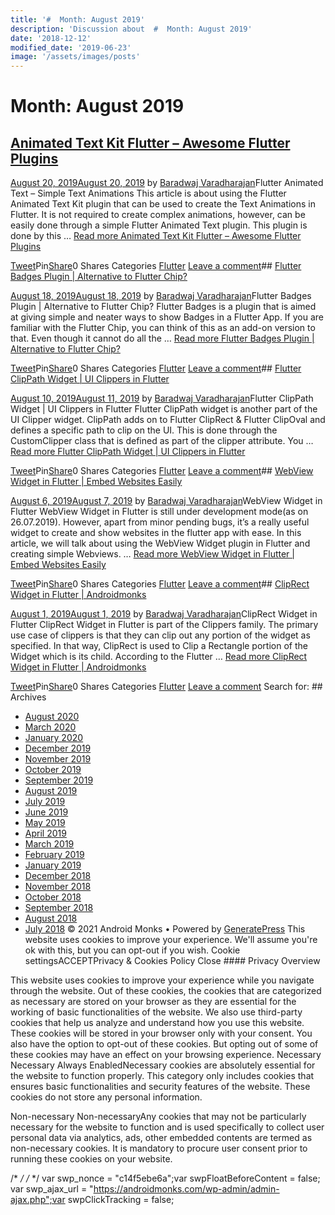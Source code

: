 ```yaml
---
title: '#  Month: August 2019'
description: 'Discussion about  #  Month: August 2019'
date: '2018-12-12'
modified_date: '2019-06-23'
image: '/assets/images/posts'
---
```

#  Month: August 2019

## [Animated Text Kit Flutter – Awesome Flutter Plugins](https://androidmonks.com/animated-text-kit-flutter/)

 [August 20, 2019August 20, 2019](https://androidmonks.com/animated-text-kit-flutter/ "5:15 pm") by [Baradwaj Varadharajan](https://androidmonks.com/author/admin/ "View all posts by Baradwaj Varadharajan")Flutter Animated Text – Simple Text Animations This article is about using the Flutter Animated Text Kit plugin that can be used to create the Text Animations in Flutter. It is not required to create complex animations, however, can be easily done through a simple Flutter Animated Text plugin. This plugin is done by this … [Read more Animated Text Kit Flutter – Awesome Flutter Plugins](https://androidmonks.com/animated-text-kit-flutter/ "Animated Text Kit Flutter – Awesome Flutter Plugins")

[Tweet](https://twitter.com/intent/tweet?text=Animated+Text+Kit+Flutter+-+Awesome+Flutter+Plugins&url=https%3A%2F%2Fandroidmonks.com%2Fanimated-text-kit-flutter%2F)Pin[Share](https://www.facebook.com/share.php?u=https%3A%2F%2Fandroidmonks.com%2Fanimated-text-kit-flutter%2F)0 Shares Categories [Flutter](https://androidmonks.com/category/flutter/) [Leave a comment](https://androidmonks.com/animated-text-kit-flutter/#respond)## [Flutter Badges Plugin | Alternative to Flutter Chip?](https://androidmonks.com/flutter-badges/)

 [August 18, 2019August 18, 2019](https://androidmonks.com/flutter-badges/ "12:30 pm") by [Baradwaj Varadharajan](https://androidmonks.com/author/admin/ "View all posts by Baradwaj Varadharajan")Flutter Badges Plugin | Alternative to Flutter Chip? Flutter Badges is a plugin that is aimed at giving simple and neater ways to show Badges in a Flutter App. If you are familiar with the Flutter Chip, you can think of this as an add-on version to that. Even though it cannot do all the … [Read more Flutter Badges Plugin | Alternative to Flutter Chip?](https://androidmonks.com/flutter-badges/ "Flutter Badges Plugin | Alternative to Flutter Chip?")

[Tweet](https://twitter.com/intent/tweet?text=Flutter+Badges+Plugin++Alternative+to+Flutter+Chip%3F&url=https%3A%2F%2Fandroidmonks.com%2Fflutter-badges%2F)Pin[Share](https://www.facebook.com/share.php?u=https%3A%2F%2Fandroidmonks.com%2Fflutter-badges%2F)0 Shares Categories [Flutter](https://androidmonks.com/category/flutter/) [Leave a comment](https://androidmonks.com/flutter-badges/#respond)## [Flutter ClipPath Widget | UI Clippers in Flutter](https://androidmonks.com/flutter-clippath-widget/)

 [August 10, 2019August 11, 2019](https://androidmonks.com/flutter-clippath-widget/ "12:33 am") by [Baradwaj Varadharajan](https://androidmonks.com/author/admin/ "View all posts by Baradwaj Varadharajan")Flutter ClipPath Widget | UI Clippers in Flutter Flutter ClipPath widget is another part of the UI Clipper widget. ClipPath adds on to Flutter ClipRect & Flutter ClipOval and defines a specific path to clip on the UI. This is done through the CustomClipper class that is defined as part of the clipper attribute. You … [Read more Flutter ClipPath Widget | UI Clippers in Flutter](https://androidmonks.com/flutter-clippath-widget/ "Flutter ClipPath Widget | UI Clippers in Flutter")

[Tweet](https://twitter.com/intent/tweet?text=Flutter+ClipPath+Widget++UI+Clippers+in+Flutter&url=https%3A%2F%2Fandroidmonks.com%2Fflutter-clippath-widget%2F)Pin[Share](https://www.facebook.com/share.php?u=https%3A%2F%2Fandroidmonks.com%2Fflutter-clippath-widget%2F)0 Shares Categories [Flutter](https://androidmonks.com/category/flutter/) [Leave a comment](https://androidmonks.com/flutter-clippath-widget/#respond)## [WebView Widget in Flutter | Embed Websites Easily](https://androidmonks.com/webview-widget-flutter/)

 [August 6, 2019August 7, 2019](https://androidmonks.com/webview-widget-flutter/ "6:30 am") by [Baradwaj Varadharajan](https://androidmonks.com/author/admin/ "View all posts by Baradwaj Varadharajan")WebView Widget in Flutter WebView Widget in Flutter is still under development mode(as on 26.07.2019). However, apart from minor pending bugs, it’s a really useful widget to create and show websites in the flutter app with ease. In this article, we will talk about using the WebView Widget plugin in Flutter and creating simple Webviews. … [Read more WebView Widget in Flutter | Embed Websites Easily](https://androidmonks.com/webview-widget-flutter/ "WebView Widget in Flutter | Embed Websites Easily")

[Tweet](https://twitter.com/intent/tweet?text=WebView+Widget+in+Flutter++Embed+Websites+Easily&url=https%3A%2F%2Fandroidmonks.com%2Fwebview-widget-flutter%2F)Pin[Share](https://www.facebook.com/share.php?u=https%3A%2F%2Fandroidmonks.com%2Fwebview-widget-flutter%2F)0 Shares Categories [Flutter](https://androidmonks.com/category/flutter/) [Leave a comment](https://androidmonks.com/webview-widget-flutter/#respond)## [ClipRect Widget in Flutter | Androidmonks](https://androidmonks.com/cliprect-widget-flutter/)

 [August 1, 2019August 1, 2019](https://androidmonks.com/cliprect-widget-flutter/ "4:00 am") by [Baradwaj Varadharajan](https://androidmonks.com/author/admin/ "View all posts by Baradwaj Varadharajan")ClipRect Widget in Flutter ClipRect Widget in Flutter is part of the Clippers family. The primary use case of clippers is that they can clip out any portion of the widget as specified. In that way, ClipRect is used to Clip a Rectangle portion of the Widget which is its child. According to the Flutter … [Read more ClipRect Widget in Flutter | Androidmonks](https://androidmonks.com/cliprect-widget-flutter/ "ClipRect Widget in Flutter | Androidmonks")

[Tweet](https://twitter.com/intent/tweet?text=ClipRect+Widget+in+Flutter++Androidmonks&url=https%3A%2F%2Fandroidmonks.com%2Fcliprect-widget-flutter%2F)Pin[Share](https://www.facebook.com/share.php?u=https%3A%2F%2Fandroidmonks.com%2Fcliprect-widget-flutter%2F)0 Shares Categories [Flutter](https://androidmonks.com/category/flutter/) [Leave a comment](https://androidmonks.com/cliprect-widget-flutter/#respond)  Search for:   ## Archives

* [August 2020](https://androidmonks.com/2020/08/)
* [March 2020](https://androidmonks.com/2020/03/)
* [January 2020](https://androidmonks.com/2020/01/)
* [December 2019](https://androidmonks.com/2019/12/)
* [November 2019](https://androidmonks.com/2019/11/)
* [October 2019](https://androidmonks.com/2019/10/)
* [September 2019](https://androidmonks.com/2019/09/)
* [August 2019](https://androidmonks.com/2019/08/)
* [July 2019](https://androidmonks.com/2019/07/)
* [June 2019](https://androidmonks.com/2019/06/)
* [May 2019](https://androidmonks.com/2019/05/)
* [April 2019](https://androidmonks.com/2019/04/)
* [March 2019](https://androidmonks.com/2019/03/)
* [February 2019](https://androidmonks.com/2019/02/)
* [January 2019](https://androidmonks.com/2019/01/)
* [December 2018](https://androidmonks.com/2018/12/)
* [November 2018](https://androidmonks.com/2018/11/)
* [October 2018](https://androidmonks.com/2018/10/)
* [September 2018](https://androidmonks.com/2018/09/)
* [August 2018](https://androidmonks.com/2018/08/)
* [July 2018](https://androidmonks.com/2018/07/)
 © 2021 Android Monks • Powered by [GeneratePress](https://generatepress.com) This website uses cookies to improve your experience. We'll assume you're ok with this, but you can opt-out if you wish. Cookie settingsACCEPTPrivacy & Cookies Policy   Close #### Privacy Overview

This website uses cookies to improve your experience while you navigate through the website. Out of these cookies, the cookies that are categorized as necessary are stored on your browser as they are essential for the working of basic functionalities of the website. We also use third-party cookies that help us analyze and understand how you use this website. These cookies will be stored in your browser only with your consent. You also have the option to opt-out of these cookies. But opting out of some of these cookies may have an effect on your browsing experience.  Necessary  Necessary Always EnabledNecessary cookies are absolutely essential for the website to function properly. This category only includes cookies that ensures basic functionalities and security features of the website. These cookies do not store any personal information.

 Non-necessary  Non-necessaryAny cookies that may not be particularly necessary for the website to function and is used specifically to collect user personal data via analytics, ads, other embedded contents are termed as non-necessary cookies. It is mandatory to procure user consent prior to running these cookies on your website.

  /* <![CDATA[ */
var tocplus = {"visibility\_show":"show","visibility\_hide":"hide","width":"Auto"};
/* ]]> */  /* <![CDATA[ */
var socialWarfare = {"addons":[],"post\_id":"1943","variables":{"emphasizeIcons":false,"powered\_by\_toggle":false,"affiliate\_link":"https:\/\/warfareplugins.com"},"floatBeforeContent":""};
/* ]]> */       var swp\_nonce = "c14f5ebe6a";var swpFloatBeforeContent = false; var swp\_ajax\_url = "https://androidmonks.com/wp-admin/admin-ajax.php";var swpClickTracking = false; 